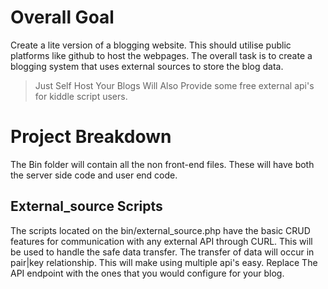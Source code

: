 # Overall Goal
Create a lite version of a blogging website. This should utilise public platforms like github to host the webpages. The overall task is to create a blogging system that uses external sources to store the blog data. 

> Just Self Host Your Blogs
> Will Also Provide some free external api's for kiddle script users.

# Project Breakdown
The Bin folder will contain all the non front-end files. These will have both the server side code and user end code. 

## External_source Scripts 
The scripts located on the bin/external_source.php have the basic CRUD features for communication with any external API through CURL. This will be used to handle the safe data transfer. The transfer of data will occur in pair|key relationship. This will make using multiple api's easy. 
Replace The API endpoint with the ones that you would configure for your blog. 

